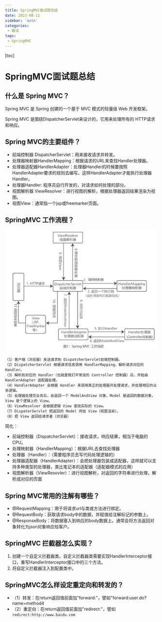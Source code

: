 ```yaml
---
title: SpringMVC面试题总结
date: 2023-08-11
sidebar: 'auto'
categories: 
 - 面试
tags:
 - SpringMVC
---
```


[toc]

# SpringMVC面试题总结

## 什么是 Spring MVC？

Spring MVC 是 Spring 创建的一个基于 MVC 模式的轻量级 Web 开发框架。

Spring MVC 是围绕DispatcherServlet来设计的，它用来处理所有的 HTTP请求和响应。

## Spring MVC的主要组件？

- 前端控制器 DispatcherServlet：用来接收请求并转发。
- 处理器映射器HandlerMapping：根据请求的URL来查找Handler处理器。
- 处理器适配器HandlerAdapter：处理器Handler的时候要按照HandlerAdapter要求的规则去编写。这样HandlerAdapter才能执行处理器Handler。
- 处理器Handler: 程序员自行开发的，对请求如何处理的部分。
- 视图解析器 ViewResolver：进行视图的解析，根据处理器返回结果渲染为视图。
- 视图View：通常指一个jsp或freemarker页面。


## SpringMVC 工作流程？

![springmvc_20230731143158.png](../blog_img/springmvc_20230731143158.png)

```
（1）客户端（浏览器）发送请求到 DispatcherServlet前端控制器。
（2）DispatcherServlet 根据请求信息调用 HandlerMapping，解析请求对应的 Handler。
（3）解析到对应的 Handler（也就是我们平常说的 Controller 控制器）后，开始由 HandlerAdapter 适配器处理。
（4）HandlerAdapter 会根据 Handler 来调用真正的处理器开处理请求，并处理相应的业务逻辑。
（5）处理器处理完业务后，会返回一个 ModelAndView 对象，Model 是返回的数据对象，View 是个逻辑上的 View。
（6）ViewResolver 会根据逻辑 View 查找实际的 View。
（7）DispaterServlet 把返回的 Model 传给 View（视图渲染）。
（8）把 View 返回给请求者（浏览器）
```


简化：
- 前端控制器（DispatcherServlet）：接收请求，响应结果，相当于电脑的CPU。
- 处理映射器（HandlerMapping）：根据URL去查找处理器
- 处理器（Handler）：（需要程序员去写代码处理逻辑的）
- 处理器适配器（HandlerAdapter）：会把处理器包装成适配器，这样就可以支持多种类型的处理器，类比笔记本的适配器（适配器模式的应用）
- 视图解析器（ViewResovler）：进行视图解析，对返回的字符串进行处理，解析成对应的页面

## Spring MVC常用的注解有哪些？

- @RequestMapping：用于将请求url与类或方法进行绑定。
- @RequestBody：获取请求body中的数据，并赋值给注解标记的参数上。
- @ResponseBody：将数据塞入到响应的body数据上。通常会将方法返回对象转化为json对象响应给客户。


## SpringMVC 拦截器怎么实现？

1. 创建一个自定义拦截器类，自定义拦截器类需要实现HandlerInterceptor接口，重写HandlerInterceptor接口中的三个方法。
2. 将自定义拦截器注入到配置类中。

## SpringMVC怎么样设定重定向和转发的？

* （1）转发：在return返回值前面加"forward:"，譬如"forward:user.do?name=method4
* （2）重定向：在return返回值前面加"redirect:"，譬如`redirect:http://www.baidu.com`

